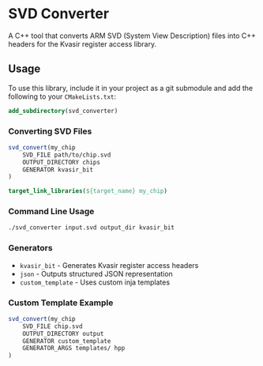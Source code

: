 # SVD Converter

A C++ tool that converts ARM SVD (System View Description) files into C++ headers for the Kvasir register access library.

## Usage

To use this library, include it in your project as a git submodule and add the following to your `CMakeLists.txt`:

```cmake
add_subdirectory(svd_converter)
```

### Converting SVD Files

```cmake
svd_convert(my_chip
    SVD_FILE path/to/chip.svd
    OUTPUT_DIRECTORY chips
    GENERATOR kvasir_bit
)

target_link_libraries(${target_name} my_chip)
```

### Command Line Usage

```bash
./svd_converter input.svd output_dir kvasir_bit
```

### Generators

- `kvasir_bit` - Generates Kvasir register access headers
- `json` - Outputs structured JSON representation
- `custom_template` - Uses custom inja templates

### Custom Template Example

```cmake
svd_convert(my_chip
    SVD_FILE chip.svd
    OUTPUT_DIRECTORY output
    GENERATOR custom_template
    GENERATOR_ARGS templates/ hpp
)
```
